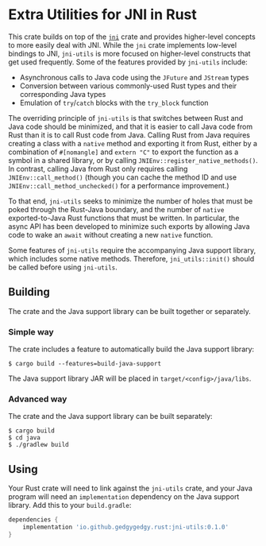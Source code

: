 # Extra Utilities for JNI in Rust

This crate builds on top of the [`jni`](https://github.com/jni-rs/jni-rs) crate
and provides higher-level concepts to more easily deal with JNI. While the
`jni` crate implements low-level bindings to JNI, `jni-utils` is more focused
on higher-level constructs that get used frequently. Some of the features
provided by `jni-utils` include:

* Asynchronous calls to Java code using the `JFuture` and `JStream` types
* Conversion between various commonly-used Rust types and their corresponding
  Java types
* Emulation of `try`/`catch` blocks with the `try_block` function

The overriding principle of `jni-utils` is that switches between Rust and Java
code should be minimized, and that it is easier to call Java code from Rust
than it is to call Rust code from Java. Calling Rust from Java requires
creating a class with a `native` method and exporting it from Rust, either by a
combination of `#[nomangle]` and `extern "C"` to export the function as a
symbol in a shared library, or by calling `JNIEnv::register_native_methods()`.
In contrast, calling Java from Rust only requires calling
`JNIEnv::call_method()` (though you can cache the method ID and use
`JNIEnv::call_method_unchecked()` for a performance improvement.)

To that end, `jni-utils` seeks to minimize the number of holes that must be
poked through the Rust-Java boundary, and the number of `native`
exported-to-Java Rust functions that must be written. In particular, the async
API has been developed to minimize such exports by allowing Java code to wake
an `await` without creating a new `native` function.

Some features of `jni-utils` require the accompanying Java support library,
which includes some native methods. Therefore, `jni_utils::init()` should be
called before using `jni-utils`.

## Building

The crate and the Java support library can be built together or separately.

### Simple way

The crate includes a feature to automatically build the Java support library:

```console
$ cargo build --features=build-java-support
```

The Java support library JAR will be placed in `target/<config>/java/libs`.

### Advanced way

The crate and the Java support library can be built separately:

```console
$ cargo build
$ cd java
$ ./gradlew build
```

## Using

Your Rust crate will need to link against the `jni-utils` crate, and your Java
program will need an `implementation` dependency on the Java support library.
Add this to your `build.gradle`:

```gradle
dependencies {
    implementation 'io.github.gedgygedgy.rust:jni-utils:0.1.0'
}
```
